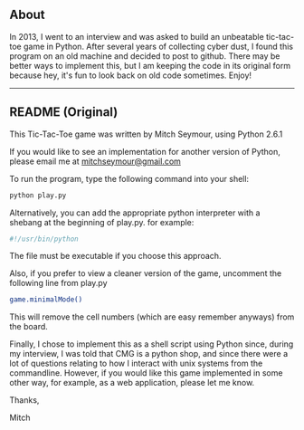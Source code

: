## About
In 2013, I went to an interview and was asked to build an unbeatable tic-tac-toe game in Python. After several years of collecting cyber dust, I found this program on an old machine and decided to post to github. There may be better ways to implement this, but I am keeping the code in its original form because hey, it's fun to look back on old code sometimes. Enjoy!


___
## README (Original)

This Tic-Tac-Toe game was written by Mitch Seymour, using Python 2.6.1

If you would like to see an implementation for another version of Python,
please email me at mitchseymour@gmail.com

To run the program, type the following command into your shell:

```bash
python play.py
```

Alternatively, you can add the appropriate python interpreter with 
a shebang at the beginning of play.py. for example:

```bash
#!/usr/bin/python
```
The file must be executable if you choose this approach.

Also, if you prefer to view a cleaner version of the game, uncomment 
the following line from play.py

```bash
game.minimalMode()
```

This will remove the cell numbers (which are easy remember anyways) from
the board. 

Finally, I chose to implement this as a shell script using Python since, during
my interview, I was told that CMG is a python shop, and since there were 
a lot of questions relating to how I interact with unix systems from the 
commandline. However, if you would like this game implemented in some other
way, for example, as a web application, please let me know.

Thanks,

Mitch
